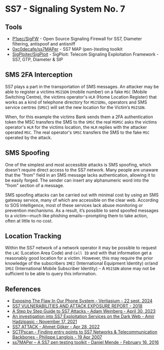 # SS7 - Signaling System No. 7 

## Tools

* [P1sec/SigFW](https://github.com/P1sec/SigFW) - Open Source Signaling Firewall for SS7, Diameter filtering, antispoof and antisniff
* [0xc0decafe/ss7MAPer](https://github.com/0xc0decafe/ss7MAPer) - SS7 MAP (pen-)testing toolkit
* [SigPloiter/SigPloit](https://github.com/SigPloiter/SigPloit) - SigPloit: Telecom Signaling Exploitation Framework - SS7, GTP, Diameter & SIP


## SMS 2FA Interception

SS7 plays a part in the transportation of SMS messages. An attacker may be able to register a victims `MSISDN` (mobile number) on a fake `MSC` (Mobile Switching Centre), the victims operator's `HLR` (Home Location Register) that works as a kind of telephone directory for `MSISDNs`, operators and SMS service centres (`SMSC`) will set the new location for the Victim’s `MSISDN`.

When, for this example the victims Bank sends them a 2FA authentication token the MSC transfers the SMS to the `SMSC` the real `MSMSC` asks the victims operator's `HLR` for the victims location, the `HLR` replies with the attacker operated `MSC`. The real operator's `SMSC` transfers the SMS to the fake `MSC` operated by the attack.


## SMS Spoofing

One of the simplest and most accessible attacks is SMS spoofing, which doesn't require direct access to the SS7 network. Many people are unaware that the "from" field in an SMS message lacks authentication, allowing it to be easily forged. The sender can insert any alphanumeric word into the "from" section of a message.

SMS spoofing attacks can be carried out with minimal cost by using an SMS gateway service, many of which are accessible on the clear web. According to SOS Intelligence, most of these services lack abuse monitoring or prevention mechanisms. As a result, it’s possible to send spoofed messages to a victim—much like phishing emails—prompting them to take action, often at little to no cost.


## Location Tracking

Within the SS7 network of a network operator it may be possible to request the `LAC` (Location Area Code) and `Cell ID` and with that information get a reasonably good location for a victim. However, this may require the prior knowledge of the subscribers `IMEI` (International Equipment Identity) or/and `IMSI` (International Mobile Subscriber Identity) – A `MSISDN` alone may not be sufficient to be able to query this information.


## References

* [Exposing The Flaw In Our Phone System - Veritasium - 22 sept. 2024](https://youtu.be/wVyu7NB7W6Y)
* [SS7 VULNERABILITIES AND ATTACK EXPOSURE REPORT - 2018](https://www.gsma.com/get-involved/gsma-membership/wp-content/uploads/2018/07/SS7_Vulnerability_2017_A4.ENG_.0003.03.pdf)
* [A Step by Step Guide to SS7 Attacks - Adam Weinberg - April 30, 2023](https://www.firstpoint-mg.com/blog/ss7-attack-guide/)
* [An investigation into SS7 Exploitation Services on the Dark Web - Amir Hadzipasic - November 17, 2021](https://sosintel.co.uk/an-investigation-into-ss7-exploitation-services-on-the-dark-web/)
* [SS7 ATTACK - Ahmet Göker - Apr 28, 2022](https://shadowintel.medium.com/ss7-attack-a068f45ef83f)
* [SCTPscan - Finding entry points to SS7 Networks & Telecommunication Backbones - Philippe Langlois - 19 Apr 2007](https://www.blackhat.com/presentations/bh-europe-07/Langlois/Presentation/bh-eu-07-langlois-ppt-apr19.pdf)
* [ss7MAPer – A SS7 pen testing toolkit - Daniel Mende - February 16, 2016](https://insinuator.net/2016/02/ss7maper-a-ss7-pen-testing-toolkit/)